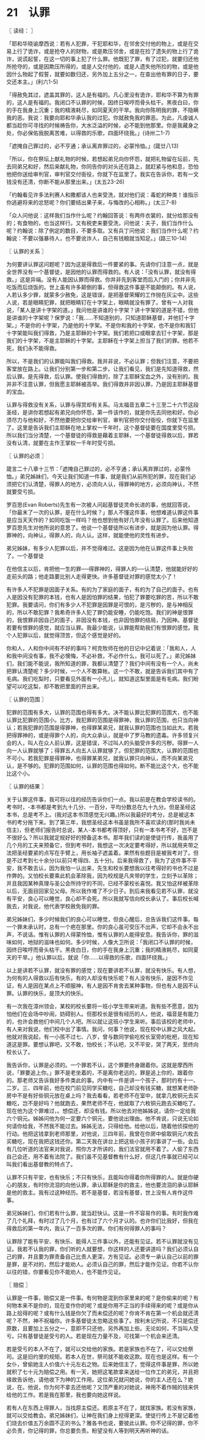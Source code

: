 # 21　认罪



〖 读经： 〗

「耶和华晓谕摩西说：若有人犯罪，干犯耶和华，在邻舍交付他的物上，或是在交易上行了诡诈，或是抢夺人的财物，或是欺压邻舍，或是在捡了遗失的物上行了诡诈，说谎起誓，在这一切的事上犯了什么罪。他既犯了罪，有了过犯，就要归还他所抢夺的，或是因欺压所得的，或是人交付他的，或是人遗失他所捡的物，或是他因什么物起了假誓，就要如数归还，另外加上五分之一，在查出他有罪的日子，要交还本主。」(利六1-5)

「得赦免其过，遮盖其罪的，这人是有福的。凡心里没有诡诈，耶和华不算为有罪的，这人是有福的。我闭口不认罪的时候，因终日唉哼而骨头枯干。黑夜白曰，你的手在我身上沉重；我的精液耗尽，如同夏天的干旱。我向你陈明我的罪，不隐瞒我的恶。我说：我要向耶和华承认我的过犯。你就赦免我的罪恶。为此，凡虔诚人都当趁你可寻找的时候祷告你，大水泛溢的时候，必不能到他那里。你是我藏身之处，你必保佑我脱离苦难，以得救的乐歌，四面环绕我。」(诗卅二1-7)

「遮掩自己罪过的，必不亨通；承认离弃罪过的，必蒙怜恤。」(箴廿八13)

「所以，你在祭坛上献礼物的时候，若想起弟兄向你怀怨，就把礼物留在坛前，先去同弟兄和好，然后来献礼物，你同告你的对头还在路上，就赶紧与他和息，恐怕他把你送给审判官，审判官交付衙役，你就下在监里了。我实在告诉你，若有一文钱没有还清，你断不能从那里出来。」(太五23-26)

「约翰看见许多法利赛人和撒都该人也来受洗，就对他们说：毒蛇的种类！谁指示你逃避将来的忿怒呢？你们要结出果子来，与悔改的心相称。」(太三7-8)

「众人问他说：这样我们当作什么呢？约翰回答说：有两件衣裳的，就分给那没有的；有食物的，也当这样行。又有税吏来要受洗，问他说：夫子，我们当作什么呢？约翰说：除了例定的数目，不要多取。又有兵丁问他说：我们当作什么呢？约翰说：不要以强暴待人，也不要讹诈人，自己有钱粮就当知足。」(路三10-14)



〖 认罪的关系 〗

为何要讲认罪这问题呢？因为这是得救后一件要紧的事。先请你们注意一点，就是全世界没有一个基督徒，是因他的认罪而得救的。有人说：「没有认罪，就没有得救。」这是异端。没有人能因认罪而得救。你并非先到客堂而后入门的；你并非先吃饭而后烧饭的。世上虽有许多颠倒的事，但得救这件事是不能颠倒的。有人说，人若认多少罪，就蒙多少赦免，这是错误，是把基督荣耀的工作抛在灰尘中。这些人说，若是眼睛犯罪，就把眼睛钉在十字架上，眼睛就没有罪了。曾有一人对我说，「某人是讲十字架的道。」我问他是讲谁的十字架？讲十字架的道是不错，但他是讲谁的十字架呢？保罗说：「我……不知道别的，只知道耶稣基督，并他钉十字架。」不是你的十字架，乃是他的十字架。不是你和我的十字架，也不是你和我钉十字架能叫我们得救，乃是主耶稣的十字架。我们若把口或眼拿去钉十字架，那是我们的十字架，不是主耶稣的十字架。主耶稣在十字架上担当了我们的罪。他若不死，我们永不能得救。

所以，不是我们的认罪能叫我们得救。我并非说，不必认罪；但我们注意，不要把客堂放在路上。让我们分别第一步和第二步。让我们看见，我们是先知道得救，然后认罪。是先得救，后认罪。使我们得救的，除了主耶稣宝血之外，没有别的。我并非不注意认罪，但我愿主耶稣被高举。我们得救并非因认罪，乃是因主耶稣基督的宝血。

认罪与得救没有关系，认罪与得赏却有关系。马太福音五章二十三至二十六节这段圣经，是讲你若想起有弟兄向你怀怨，第一件该作的，就是你先去同他和好。你必须尽力与他和好，不然他要把你交给审判官，审判官把你交付衙役，你就下在监里了。这里是告诉我们主耶稣在地上掌权一千年时，这个基督徒要在国度里受亏损。所以我们当分清楚，一个基督徒的得救是藉着主耶稣，一个基督徒得救以后，罪若没有认清，就要在主作王掌权一千年时受亏损。



〖 认罪的必须 〗

箴言二十八章十三节：「遮掩自己罪过的，必不亨通；承认离弃罪过的，必蒙怜恤。」弟兄姊妹们，今天让我们知道一件事，就是我们从前所犯的罪，现在我们必须把它们认清楚，得罪人的地方，必须向人认，得罪神的地方，必须向神认，不然就要受亏损。

罗百思(Evan Roberts)先生有一次被人问起基督徒灵命长进的事，他就回答说，「你最末了一次的认罪，是在什么时候？」那人不懂这件事，他想难道认罪这件事是应当天天作的？如同吃饭一样吗？他也想到他有好几年没有认罪了。后来他知道罗百思先生对他所说的意思了。他说一个基督徒所以有进步，就是因为他认罪。得罪神的，向神认，得罪人的，向人认。这样，就能使他的灵性有进步。

弟兄姊妹，有多少人犯罪以后，并不觉得难过。这是因为他在认罪这件事上失败了。一个基督徒

在他信主以后，肯把他一生的罪──得罪神的，得罪人的──认清楚，他就能好好的走前头的路；他走路要比别人走得更快。许多基督徒对罪的感觉太小了！

有许多人不犯罪是因面子关系。有的为了家庭的面子，有的为了自己的面子。也有人是因没有犯罪的本钱，也有人是因怕罪的结果，怕犯了罪要吃罪的苦，所以不敢犯罪。我要请问，你们有多少人不犯罪是因罪是可恨的，是污秽的，是与神相反的，所以不敢犯罪？我希奇许多人犯了罪仍能安睡，仍能吃饱。我们的神是恨罪的，我恨罪非因自己的面子，非因没有本钱，也非因怕罪的结局，乃因神。基督徒若要有恨罪的感觉，就应当认罪。我最少能说，认罪能帮助我们有恨罪的感觉。我个人犯罪以后，就觉得顶苦，但这个感觉是好的。

你和人，人和你中间有不好的事吗？柯克牧师在他的日记中记着说：「我和人，人和我中间没有事，我不必懊悔，不必补救，不必作什么，我可以死了。」弟兄姊妹们，我们能不能说，我所知道的罪，我都认清楚了？我们中间有没有一个人，尚未把罪认清楚呢？多少时候，一个人不敢算帐。这一个不敢，就是告诉我们其中有了毛病。我们吃梨时，只要看见外面有一小孔儿，就知道这梨里面是有毛病。我们盼望可以吃这梨，却不敢把里面的开出来。



〖 认罪的范围 〗

犯罪的范围有多大，认罪的范围也得有多大。决不能认罪比犯罪的范围大，也不能认罪比犯罪的范围小。比方，我犯罪的范围是得罪神，我认罪的范围，也只当向神认；若我犯罪的范围是得罪神，也得罪某弟兄，就我认罪的范围也当如此大。若我把得罪神的，或是得罪个人的，向大众承认，就是中了罗马教的遗毒。许多领复兴会的人，叫人在众人前认罪，这是错误，不过叫人的头脑受许多的污秽。得罪一人向一人认罪就够了；得罪五人向五人认罪就够了。但犯罪的范围大，认罪的范围也不可小。若我犯罪是得罪神，也得罪某弟兄，就我认罪只向神认，而不向某弟兄认，是不够的。犯罪的范围如何，认罪的范围也得如何。断不能比这个大，也不能比这个小。



〖 认罪的结果 〗

关于认罪这件事，我可将以往的经历告诉你们一点。我以前是在教会学校读书的。考书时，-本书都是考到九十几分、一百分，平均分数总在九十九分。但是圣经这本书，总是考不上。(我对这本书顶感觉无兴趣。)所以我最好的考分，总是被这本书的考分拖下来。到了第三年，我想圣经这本书虽是我所不喜欢读的(那时我尚未信主)，但老师们报告时总说，某人-本书都考得顶好，只有一本书考不好，岂不是不很好么？所以我就定规好好的预备这本书。那年我们读的是使徒行传，我虽用了几个月的工夫来预备它，但到考书时，我想这一次决定要考得好，所以就用夹带之法把圣经要紧的点写在手臂上，用长袖子遮盖着。果然有些题目是被我考对了。但是不过考到七十余分(以前只考得四、五十分)。后来我得救了，我为了这件事不平安，我不敢去认，因为我怕一认出来，先生和校长要想我以往考得好的书也不过是作弊的。又怕校长要乘此机会革除我，因为校规是凡夹带的学生，立刻予以革除；并且我因某种真理与圣公会所持守的不同，已经不蒙校长喜悦。我又怕这样被革除以后，无面目回家见父母。所以我作难了不少日子。到后来我看见若不认罪，就没有平安，良心可以睡觉，良心却不会死。所以我就写信向校长承认了。事后校长喊我去，对我说，他代表学校赦免我的罪。

弟兄姊妹们，多少时候我们的良心可以睡觉，但良心醒后，总告诉我们这件事。每一个罪未承认时，总有一个疤在那里。你的良心虽可受压不出声，它却不会永不出声，不说话。惟有认罪的人得蒙怜恤，惟有认罪的人能得安息。我告诉你，罪的滋味如何，地狱的滋味也如何。多少时候，人像大卫所说：「我闭口不认罪的时候，因终日唉哼而骨头枯干。黑夜白日，你的手在我身上沉重；我的精液耗尽，如同夏天的干旱。」他认罪以后，就说「你……以得救的乐歌，四面环绕我。」

以上是讲若不认罪，就没有罪的感觉；现在要讲若不认罪，就没有快乐。有人想，为何有的人得救以后有快乐，有的人却没有快乐呢？有人没有快乐，是因不作见证，有人是因在某点上不顺服神，有人是因不肯舍去某种事物，但也有人是因不认罪。认罪的快乐，是顶大的快乐。

有一次我在漳州领会，某校的校长要将一班小学生带来听道。我有些不愿意，因为怕他们在会场中吵闹，妨碍别人。但那校长是很有经历的人，他说，福音是有能力的，也许会救他们中间几个人吧。所以就让这班小学生来听。事后该校的老师中，有人来对我说，他们校中出了事情。我问，何事？他说，现在校中认罪之风大起。他就对我说起，有一小孩不过七、八岁，曾与数同学偷吃校长室旁的枇杷，现在知道这是罪。要想认罪吧，又不敢，怕校长；不认吧，又不平安，哭了两天，至终向校长认了。

我告诉你，认罪是必须的。一个罪若不认，这个罪要终身跟着你。这就是摩西所说，「罪要追上你。」罪不是老坐着的，不是离你老远的，罪是追上你的，跟着你的。那老师又告诉我好多件类此的事。内中有一件是讲一个孩子，那时约有十一、二岁。三、四年前，他在校门前见同学买糖吃，自己却没有钱买糖，就想某老师卧房中不是有好些铜元放在桌上吗？我去看看，若老师不在室中，就拿几枚铜元去买糖吃，岂不是好吗？他就跑去，果然老师不在，他就取了六枚铜元跑去买糖吃了。现在他为这个罪难过，。想偿还，却没有钱。所以他去对他姊姊说，请你一定给我六个铜元。姊姊问他为何一定要六个铜元，要他说出理由。他不肯说，只说无论如何请你给我，不然我不能过去。姊姊无法，只得给他。给他以后，随着他侦探他的行动。他把这钱拿到老师那里，对他说，三四年前，我曾在你房中偷取铜元六枚去买糖吃，现在我把这钱还你。第二天我在讲台上把这些小孩子的事讲了一些。会后有几位听道的法官来对我说，照你方才所讲的，我们法官就用不着了。人偷了东西自己会还，用不着有法院了。我们虽不见基督教有什么好，但这几件事就已经可以叫我们看出基督教的特点了。

认罪不只有平安，也有快乐；不只有快乐，且能叫你得着你所得罪的人。就是你硬心的朋友，有时你流泪的向他认罪，承认耶稣是你的救主，他也要流泪的承认耶稣是他的救主。我有过这种经历。若不是基督，若没有基督，世上没有人肯作这件事。

弟兄姊妹们，你们若有什么罪，就当赶快认。这是一件不容易作的事。有时我作难了几个礼拜，有时过了几个月，也有过了六个月才认的。也许你们比我好，但我在得救后的第一年内，我认了一百多次的罪。你们有何得罪人的事吗？

认罪除了能有平安、有快乐、能得人三件事以外，还能有见证。若不认罪就没有见证。我若不认我的罪，你们听的人就要想，你这样的人还要讲道吗？我们必须认自己的罪，并且要为罪责备自己比责人更深，方有见证。必须专一承认自己以前的罪是罪，是不对的，然后才能劝人。必须认自己的罪，然后才能作见证。你若不认你以往的错，你要看见你不能劝人，也不能作见证。



〖 赔偿 〗

认罪是一件事，赔偿又是一件事。有何物是混到你家里来的呢？是你偷来的呢？有何物本来不是你的，现在变作你的呢？或是你用不正当的手续得来的呢？或是你从路上拾得的呢？或有什么钱是你欠了而未偿还的呢？你肯不肯在第一个机会就还清呢？不然，神不祝福你。许多基督徒太忽略这些事了。按利未记所说，不只是偿还原数，且要加上五分之一，意即不只还他，另外再加上些。无论如何，不当叫人受亏。只有基督徒是受亏的人。若是现在力量不及，可找第一个机会来还清。

若是受亏的本人不在了，就可以交给他的家族。若是家族也不在了，可以交给祭司。这是旧约里的规矩。若本人在世，祭司就不能收这款。现在也是这样。有一个女仆，曾偷她主人价值六十元左右之物。后来她信主了，觉得这件事是罪，所以她就积了七十元为赔偿之用。有一天，她把这笔款拿来送给一位作工的弟兄，并且把缘故告诉他，请他收下为神的工作用。这位弟兄就问她说，你的主人还在么？她说，在。他说，你为何不拿去还他呢？又顶严重的对她说，神用不着作贼的钱来供给他的工作。若是我在那里，我也要向她这样说。

若有人在东西上得罪人，当找原主偿还。若原主不在了，就找家族。若没有家族，就可以交给教会。弟兄姊妹们，让神在我们身上挖得更深。使徒行传上不是记着他们烧去价值五万余圆不正的书么？雅各书也说，要彼此认罪。你不记得的罪，你不必负责，你记得的罪，你总要负责。盼望没有人等到明天再听神的话。

